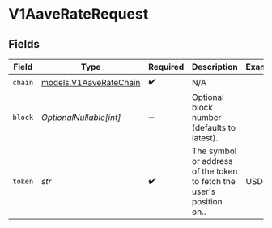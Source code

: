 # V1AaveRateRequest


## Fields

| Field                                                                | Type                                                                 | Required                                                             | Description                                                          | Example                                                              |
| -------------------------------------------------------------------- | -------------------------------------------------------------------- | -------------------------------------------------------------------- | -------------------------------------------------------------------- | -------------------------------------------------------------------- |
| `chain`                                                              | [models.V1AaveRateChain](../models/v1aaveratechain.md)               | :heavy_check_mark:                                                   | N/A                                                                  |                                                                      |
| `block`                                                              | *OptionalNullable[int]*                                              | :heavy_minus_sign:                                                   | Optional block number (defaults to latest).                          |                                                                      |
| `token`                                                              | *str*                                                                | :heavy_check_mark:                                                   | The symbol or address of the token to fetch the user's position on.. | USDC                                                                 |